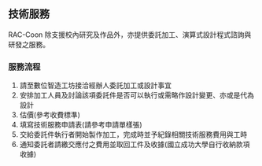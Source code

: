 ## 技術服務

RAC-Coon 除支援校內研究及作品外，亦提供委託加工、演算式設計程式諮詢與研發之服務。

### 服務流程

1. 請至數位智造工坊接洽經辦人委託加工或設計事宜
2. 安排加工人員及討論該項委託件是否可以執行或需略作設計變更、亦或是代為設計
3. 估價(參考收費標準)
4. 填寫技術服務申請表(請參考申請單樣張)
5. 交給委託件執行者開始製作加工，完成時並予紀錄相關技術服務費用與工時
6. 通知委託者請繳交應付之費用並取回工件及收據(國立成功大學自行收納款項收據)